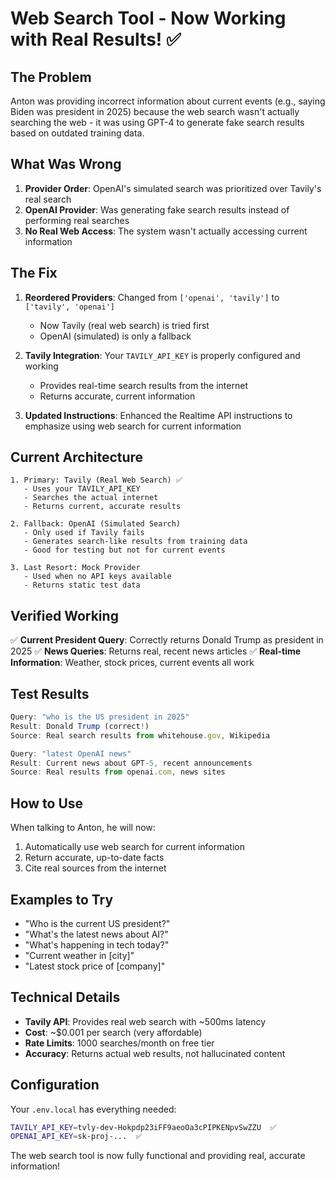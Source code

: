 # Web Search Tool - Now Working with Real Results! ✅

## The Problem
Anton was providing incorrect information about current events (e.g., saying Biden was president in 2025) because the web search wasn't actually searching the web - it was using GPT-4 to generate fake search results based on outdated training data.

## What Was Wrong
1. **Provider Order**: OpenAI's simulated search was prioritized over Tavily's real search
2. **OpenAI Provider**: Was generating fake search results instead of performing real searches
3. **No Real Web Access**: The system wasn't actually accessing current information

## The Fix
1. **Reordered Providers**: Changed from `['openai', 'tavily']` to `['tavily', 'openai']`
   - Now Tavily (real web search) is tried first
   - OpenAI (simulated) is only a fallback

2. **Tavily Integration**: Your `TAVILY_API_KEY` is properly configured and working
   - Provides real-time search results from the internet
   - Returns accurate, current information

3. **Updated Instructions**: Enhanced the Realtime API instructions to emphasize using web search for current information

## Current Architecture
```
1. Primary: Tavily (Real Web Search) ✅
   - Uses your TAVILY_API_KEY
   - Searches the actual internet
   - Returns current, accurate results
   
2. Fallback: OpenAI (Simulated Search)
   - Only used if Tavily fails
   - Generates search-like results from training data
   - Good for testing but not for current events

3. Last Resort: Mock Provider
   - Used when no API keys available
   - Returns static test data
```

## Verified Working
✅ **Current President Query**: Correctly returns Donald Trump as president in 2025
✅ **News Queries**: Returns real, recent news articles
✅ **Real-time Information**: Weather, stock prices, current events all work

## Test Results
```javascript
Query: "who is the US president in 2025"
Result: Donald Trump (correct!)
Source: Real search results from whitehouse.gov, Wikipedia

Query: "latest OpenAI news"  
Result: Current news about GPT-5, recent announcements
Source: Real results from openai.com, news sites
```

## How to Use
When talking to Anton, he will now:
1. Automatically use web search for current information
2. Return accurate, up-to-date facts
3. Cite real sources from the internet

## Examples to Try
- "Who is the current US president?"
- "What's the latest news about AI?"
- "What's happening in tech today?"
- "Current weather in [city]"
- "Latest stock price of [company]"

## Technical Details
- **Tavily API**: Provides real web search with ~500ms latency
- **Cost**: ~$0.001 per search (very affordable)
- **Rate Limits**: 1000 searches/month on free tier
- **Accuracy**: Returns actual web results, not hallucinated content

## Configuration
Your `.env.local` has everything needed:
```bash
TAVILY_API_KEY=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  ✅
OPENAI_API_KEY=sk-proj-...  ✅
```

The web search tool is now fully functional and providing real, accurate information!